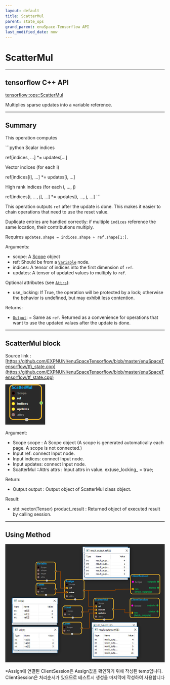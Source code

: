 ```yaml
--- 
layout: default 
title: ScatterMul 
parent: state_ops 
grand_parent: enuSpace-Tensorflow API 
last_modified_date: now 
--- 
```


# ScatterMul

---

## tensorflow C++ API

[tensorflow::ops::ScatterMul](https://www.tensorflow.org/api_docs/cc/class/tensorflow/ops/scatter-mul)

Multiplies sparse updates into a variable reference.

---

## Summary

This operation computes

\`\`\`python Scalar indices

ref\[indices, ...\] \*= updates\[...\]

Vector indices \(for each i\)

ref\[indices\[i\], ...\] \*= updates\[i, ...\]

High rank indices \(for each i, ..., j\)

ref\[indices\[i, ..., j\], ...\] \*= updates\[i, ..., j, ...\] \`\`\`

This operation outputs `ref` after the update is done. This makes it easier to chain operations that need to use the reset value.

Duplicate entries are handled correctly: if multiple `indices` reference the same location, their contributions multiply.

Requires `updates.shape = indices.shape + ref.shape[1:]`.

Arguments:

* scope: A [Scope](https://www.tensorflow.org/api_docs/cc/class/tensorflow/scope.html#classtensorflow_1_1_scope) object
* ref: Should be from a [`Variable`](https://www.tensorflow.org/api_docs/cc/class/tensorflow/ops/variable.html#classtensorflow_1_1ops_1_1_variable) node.
* indices: A tensor of indices into the first dimension of `ref`.
* updates: A tensor of updated values to multiply to `ref`.

Optional attributes \(see [`Attrs`](https://www.tensorflow.org/api_docs/cc/struct/tensorflow/ops/scatter-mul/attrs.html#structtensorflow_1_1ops_1_1_scatter_mul_1_1_attrs)\):

* use\_locking: If True, the operation will be protected by a lock; otherwise the behavior is undefined, but may exhibit less contention.

Returns:

* [`Output`](https://www.tensorflow.org/api_docs/cc/class/tensorflow/output.html#classtensorflow_1_1_output): = Same as `ref`. Returned as a convenience for operations that want to use the updated values after the update is done.

---

## ScatterMul block

Source link : [https://github.com/EXPNUNI/enuSpaceTensorflow/blob/master/enuSpaceTensorflow/tf\_state.cpp](https://github.com/EXPNUNI/enuSpaceTensorflow/blob/master/enuSpaceTensorflow/tf_state.cpp)

![](./assets/state_op/ScatterMul1.jpg)

Argument:

* Scope scope : A Scope object \(A scope is generated automatically each page. A scope is not connected.\)
* Input ref: connect  Input node.
* Input indices: connect Input node.
* Input updates: connect Input node.
* ScatterMul ::Attrs attrs : Input attrs in value. ex\)use\_locking\_ = true;

Return:

* Output output : Output object of ScatterMul class object.

Result:

* std::vector\(Tensor\) product\_result : Returned object of executed result by calling session.

---

## Using Method

![](./assets/state_op/ScatterMul2.jpg)

\*Assign에 연결된 ClientSession은 Assign값을 확인하기 위해 작성된 temp입니다. ClientSession은 처리순서가 있으므로 테스트시 생성을 마지막에 작성하여 사용합니다

